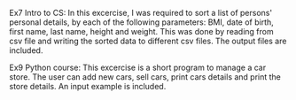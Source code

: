Ex7 Intro to CS:
In this excercise, I was required to sort a list of persons' personal details, by each of the following parameters: BMI, date of birth, first name, last name, height and weight.
This was done by reading from csv file and writing the sorted data to different csv files.
The output files are included.

Ex9 Python course:
This excercise is a short program to manage a car store. The user can add new cars, sell cars, print cars details and print the store details.
An input example is included.
